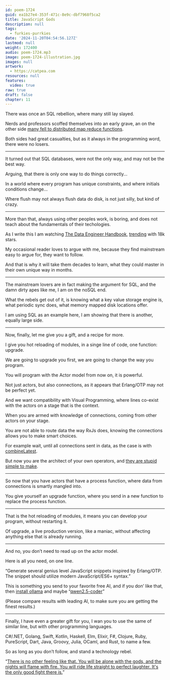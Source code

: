 ```yaml
---
id: poem-1724
guid: ea1b27e4-353f-471c-8e9c-dbf7968f5ca2
title: JavaScript Gods
description: null
tags:
  - furkies-purrkies
date: '2024-11-20T04:54:56.127Z'
lastmod: null
weight: 172400
audio: poem-1724.mp3
image: poem-1724-illustration.jpg
images: null
artwork:
  - https://catpea.com
resources: null
features:
  video: true
raw: true
draft: false
chapter: 11
---
```


There was once an SQL rebellion,
where many still lay slayed.

Nerds and professors scoffed themselves into an early grave,
an on the other side [many fell to distributed map reduce functions][1].

Both sides had great casualties,
but as it always in the programming word, there were no losers.

---

It turned out that SQL databases,
were not the only way, and may not be the best way.

Arguing,
that there is only one way to do things correctly...

In a world where every program has unique constraints,
and where initials conditions change…

Where flush may not always flush data do disk,
is not just silly, but kind of crazy.

---

More than that, always using other peoples work,
is boring, and does not teach about the fundamentals of their techologies.

As I write this I am watching [The Data Engineer Handbook][3],
[trending][2] with 18k stars.

My occasional reader loves to argue with me,
because they find mainstream easy to argue for, they want to follow.

And that is why it will take them decades to learn,
what they could master in their own unique way in months.

---

The mainstream lovers are in fact making the argument for SQL,
and the damn dirty apes like me, I am on the noSQL end.

What the rebels get out of it, is knowing what a key value storage engine is,
what periodic sync does, what memory mapped disk locations offer.

I am using SQL as an example here,
I am showing that there is another, equally large side.

---

Now, finally, let me give you a gift,
and a recipe for more.

I give you hot reloading of modules,
in a singe line of code, one function: upgrade.

We are going to upgrade you first,
we are going to change the way you program.

You will program with the Actor model from now on,
it is powerful.

Not just actors, but also connections,
as it appears that Erlang/OTP may not be perfect yet.

And we want compatibility with Visual Programming,
where lines co-exist with the actors on a stage that is the context.

When you are armed with knowledge of connections,
coming from other actors on your stage.

You are not able to route data the way RxJs does,
knowing the connections allows you to make smart choices.

For example wait, until all connections sent in data,
as the case is with [combineLatest][4].

But now you are the architect of your own operators,
and [they are stupid simple to make][5].

---

So now that you have actors that have a process function,
where data from connections is smartly mangled into.

You give yourself an upgrade function,
where you send in a new function to replace the process function.

---

That is the hot reloading of modules,
it means you can develop your program, without restarting it.

Of upgrade, a live production version, like a maniac,
without affecting anything else that is already running.

---

And no,
you don’t need to read up on the actor model.

Here is all you need,
on one line.

“Generate several genius level JavaScript snippets inspired by Erlang/OTP. The snippet should utilize modern JavaScript/ES6+ syntax.”

This is something you send to your favorite free AI,
and if you don’ like that, then [install ollama][6] and maybe “[qwen2.5-coder][7]”

(Please compare results with leading AI,
to make sure you are getting the finest results.)

---

Finally, I have even a greater gift for you,
I wan you to use the same of similar line, but with other programming languages.

C#/.NET, Golang, Swift, Kotlin, Haskell, Elm, Elixir, F#, Clojure, Ruby,
PureScript, Dart, Java, Groovy, Julia, OCaml, and Rust, to name a few.

So as long as you don’t follow,
and stand a technology rebel.

“[There is no other feeling like that. You will be alone with the gods, and the nights will flame with fire.
You will ride life straight to perfect laughter. It's the only good fight there is.][8]”

[1]: https://howfuckedismydatabase.com/nosql/
[2]: https://github.com/trending
[3]: https://github.com/DataExpert-io/data-engineer-handbook
[4]: https://rxjs.dev/api/index/function/combineLatest
[5]: https://github.com/catpea/sweetpea/blob/5deadfa7aa230ed5a1d8084c0f76bbb065a2dd4f/src/flow/queue-and-buffer/combine-latest/index.js#L31-L36
[6]: https://ollama.com/search
[7]: https://ollama.com/library/qwen2.5-coder
[8]: https://www.youtube.com/watch?v=k6_QUhUPrF4
